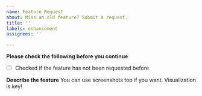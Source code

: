 ```yaml
---
name: Feature Request
about: Miss an old feature? Submit a request.
title: ''
labels: enhancement
assignees: ''

---
```


**Please check the following before you continue**
- [ ] Checked if the feature has not been requested before

**Describe the feature**
You can use screenshots too if you want. Visualization is key!
